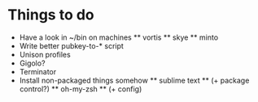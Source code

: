 # Things to do

* Have a look in ~/bin on machines
** vortis
** skye
** minto
* Write better pubkey-to-* script
* Unison profiles
* Gigolo?
* Terminator
* Install non-packaged things somehow
** sublime text
** (+ package control?)
** oh-my-zsh
** (+ config)
